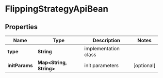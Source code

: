 
# FlippingStrategyApiBean

## Properties
Name | Type | Description | Notes
------------ | ------------- | ------------- | -------------
**type** | **String** | implementation class | 
**initParams** | **Map&lt;String, String&gt;** | init parameters |  [optional]



